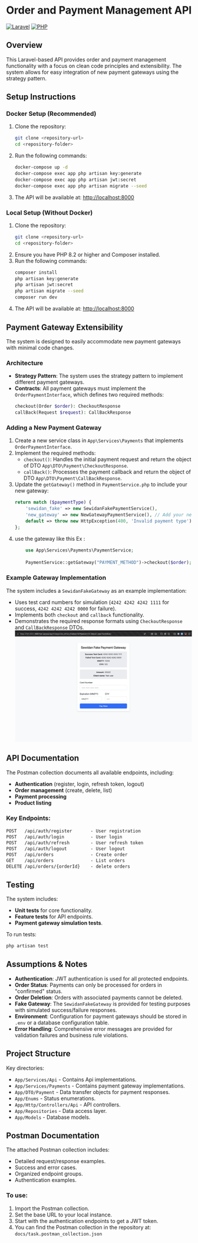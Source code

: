 # Order and Payment Management API

[![Laravel](https://img.shields.io/badge/Laravel-12.x-red.svg)](https://laravel.com)
[![PHP](https://img.shields.io/badge/PHP-8.2-blue.svg)](https://php.net)

## Overview
This Laravel-based API provides order and payment management functionality with a focus on clean code principles and extensibility. The system allows for easy integration of new payment gateways using the strategy pattern.

## Setup Instructions

### Docker Setup (Recommended)
1. Clone the repository:
   ```bash
   git clone <repository-url>
   cd <repository-folder>
   ```
2. Run the following commands:
   ```bash
   docker-compose up -d
   docker-compose exec app php artisan key:generate
   docker-compose exec app php artisan jwt:secret
   docker-compose exec app php artisan migrate --seed
   ```
3. The API will be available at: [http://localhost:8000](http://localhost:8000)

### Local Setup (Without Docker)
1. Clone the repository:
   ```bash
   git clone <repository-url>
   cd <repository-folder>
   ```
2. Ensure you have PHP 8.2 or higher and Composer installed.
3. Run the following commands:
   ```bash
   composer install
   php artisan key:generate
   php artisan jwt:secret
   php artisan migrate --seed
   composer run dev
   ```
4. The API will be available at: [http://localhost:8000](http://localhost:8000)

## Payment Gateway Extensibility
The system is designed to easily accommodate new payment gateways with minimal code changes.

### Architecture
- **Strategy Pattern**: The system uses the strategy pattern to implement different payment gateways.
- **Contracts**: All payment gateways must implement the `OrderPaymentInterface`, which defines two required methods:
  ```php
  checkout(Order $order): CheckoutResponse
  callBack(Request $request): CallBackResponse
  ```

### Adding a New Payment Gateway
1. Create a new service class in `App\Services\Payments` that implements `OrderPaymentInterface`.
2. Implement the required methods:
   - `checkout()`: Handles the initial payment request and return the object of DTO `App\DTO\Payment\CheckoutResponse`.
   - `callBack()`: Processes the payment callback and return the object of DTO `App\DTO\Payment\CallBackResponse`.
3. Update the `getGateway()` method in `PaymentService.php` to include your new gateway:
   ```php
   return match ($paymentType) {
       'sewidan_fake' => new SewidanFakePaymentService(),
       'new_gateway' => new NewGatewayPaymentService(), // Add your new gateway here
       default => throw new HttpException(400, 'Invalid payment type'),
   };
   ```
4. use the gateway like this Ex :
    ```php
        use App\Services\Payments\PaymentService;
        
        PaymentService::getGateway("PAYMENT_METHOD")->checkout($order);
    ```

### Example Gateway Implementation

The system includes a `SewidanFakeGateway` as an example implementation:
- Uses test card numbers for simulation (`4242 4242 4242 1111` for success, `4242 4242 4242 0000` for failure).
- Implements both `checkout` and `callback` functionality.
- Demonstrates the required response formats using `CheckoutResponse` and `CallBackResponse` DTOs.
![Example Gateway Flow](docs/images/sewidan-fake-gateway.png)
## API Documentation
The Postman collection documents all available endpoints, including:
- **Authentication** (register, login, refresh token, logout)
- **Order management** (create, delete, list)
- **Payment processing**
- **Product listing**

### Key Endpoints:
```plaintext
POST   /api/auth/register       - User registration
POST   /api/auth/login          - User login
POST   /api/auth/refresh        - User refresh token
POST   /api/auth/logout         - User logout
POST   /api/orders              - Create order
GET    /api/orders              - List orders
DELETE /api/orders/{orderId}    - delete orders
```

## Testing
The system includes:
- **Unit tests** for core functionality.
- **Feature tests** for API endpoints.
- **Payment gateway simulation tests**.

To run tests:
```bash
php artisan test
```

## Assumptions & Notes
- **Authentication**: JWT authentication is used for all protected endpoints.
- **Order Status**: Payments can only be processed for orders in "confirmed" status.
- **Order Deletion**: Orders with associated payments cannot be deleted.
- **Fake Gateway**: The `SewidanFakeGateway` is provided for testing purposes with simulated success/failure responses.
- **Environment**: Configuration for payment gateways should be stored in `.env` or a database configuration table.
- **Error Handling**: Comprehensive error messages are provided for validation failures and business rule violations.

## Project Structure
Key directories:
- `App/Services/Api` - Contains Api implementations.
- `App/Services/Payments` - Contains payment gateway implementations.
- `App/DTO/Payment` - Data transfer objects for payment responses.
- `App/Enums` - Status enumerations.
- `App/Http/Controllers/Api` - API controllers.
- `App/Repositories` - Data access layer.
- `App/Models` - Database models.

## Postman Documentation
The attached Postman collection includes:
- Detailed request/response examples.
- Success and error cases.
- Organized endpoint groups.
- Authentication examples.

### To use:
1. Import the Postman collection.
2. Set the base URL to your local instance.
3. Start with the authentication endpoints to get a JWT token.
4. You can find the Postman collection in the repository at: `docs/task.postman_collection.json`
